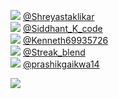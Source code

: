 
 ![](http://pbs.twimg.com/profile_images/1370730365996789765/jHmUKSiW_normal.jpg) [@Shreyastaklikar](https://twitter.com/Shreyastaklikar)<br>![](http://pbs.twimg.com/profile_images/1310552210573459457/-R39Eo6S_normal.jpg) [@Siddhant_K_code](https://twitter.com/Siddhant_K_code)<br>![](http://pbs.twimg.com/profile_images/1376857262136963080/UcQcHXfu_normal.jpg) [@Kenneth69935726](https://twitter.com/Kenneth69935726)<br>![](http://pbs.twimg.com/profile_images/1366306260274929671/MxxnGKcb_normal.jpg) [@Streak_blend](https://twitter.com/Streak_blend)<br>![](http://pbs.twimg.com/profile_images/835358616999849984/p5kv7g0Y_normal.jpg) [@prashikgaikwa14](https://twitter.com/prashikgaikwa14)<br> 

![](https://visitor-badge.laobi.icu/badge?page_id=ponder)

